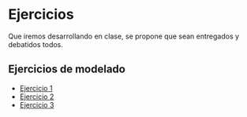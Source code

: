 # Ejercicios

Que iremos desarrollando en clase, se propone que sean entregados y debatidos todos.

## Ejercicios de modelado

- [Ejercicio 1](ejercicio001.md)
- [Ejercicio 2](ejercicio002.md)
- [Ejercicio 3](ejercicio003.md)
